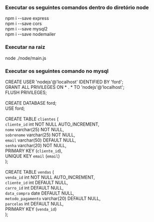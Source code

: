 ### Executar os seguintes comandos dentro do diretório node
npm i --save express <br />
npm i --save cors <br />
npm i --save mysql2 <br />
npm i --save nodemailer <br />

### Executar na raiz
node ./node/main.js <br />

### Executar os seguintes comando no mysql
CREATE USER 'nodejs'@'localhost' IDENTIFIED BY 'ford'; <br />
GRANT ALL PRIVILEGES ON * . * TO 'nodejs'@'localhost'; <br />
FLUSH PRIVILEGES; <br />
<br />
CREATE DATABASE ford; <br />
USE ford;<br />
<br />
CREATE TABLE `clientes` ( <br />
  `cliente_id` int NOT NULL AUTO_INCREMENT, <br />
  `nome` varchar(25) NOT NULL, <br />
  `sobrenome` varchar(25) NOT NULL, <br />
  `email` varchar(50) DEFAULT NULL, <br />
  `senha` varchar(20) NOT NULL, <br />
  PRIMARY KEY (`cliente_id`), <br />
  UNIQUE KEY `email` (`email`) <br />
); <br />
<br />
  CREATE TABLE `vendas` ( <br />
  `venda_id` int NOT NULL AUTO_INCREMENT, <br />
  `cliente_id` int DEFAULT NULL, <br />
  `carro_id` int DEFAULT NULL, <br />
  `data_compra` date DEFAULT NULL, <br />
  `metodo_pagamento` varchar(20) DEFAULT NULL, <br />
  `parcelas` int DEFAULT NULL, <br />
  PRIMARY KEY (`venda_id`) <br />
); <br />
<br />


